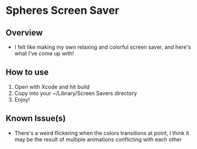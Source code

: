 # Spheres Screen Saver

## Overview
- I felt like making my own relaxing and colorful screen saver, and here's what I've come up with!

## How to use
1) Open with Xcode and hit build
2) Copy into your ~/Library/Screen Savers directory
3) Enjoy!

## Known Issue(s)
- There's a weird flickering when the colors transitions at point, I think it may be the result of multiple animations conflicting with
each other

